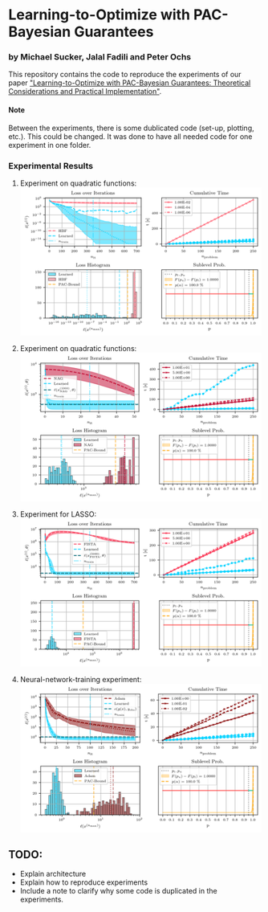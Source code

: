 # Learning-to-Optimize with PAC-Bayesian Guarantees
### by Michael Sucker, Jalal Fadili and Peter Ochs
This repository contains the code to reproduce the experiments of our paper ["Learning-to-Optimize with PAC-Bayesian Guarantees:
Theoretical Considerations and Practical Implementation"](https://arxiv.org/pdf/2404.03290).

#### Note
Between the experiments, there is some dublicated code (set-up, plotting, etc.). This could be changed. It was done to have all needed code for one experiment in one folder.

### Experimental Results
1) Experiment on quadratic functions:
![Results of the experiment on quadratic functions.](experiments/quadratics/evaluation_plot.png)

2) Experiment on quadratic functions:
![Results of the experiment the image processing experiment.](experiments/image_processing/evaluation_plot.png)

3) Experiment for LASSO:
![Results of the experiment on quadratic functions.](experiments/lasso/evaluation_plot.png)

4) Neural-network-training experiment:
![Results of the neural-network-training experiment.](experiments/nn_training/evaluation_plot.png)

## TODO: 
  - Explain architecture
  - Explain how to reproduce experiments
  - Include a note to clarify why some code is duplicated in the experiments.
